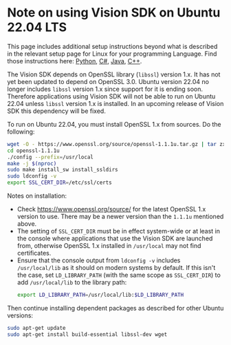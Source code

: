 
# Note on using Vision SDK on Ubuntu 22.04 LTS

This page includes additional setup instructions beyond what is described in the relevant setup page for Linux for your programming Language. Find those instructions here: [Python](../samples/python/image-analysis/README.md), [C#](../samples/csharp/image-analysis/dotnet/README-Linux.md), [Java](../samples/java/image-analysis/README.md), [C++](../samples/cpp/image-analysis/README-Linux.md).

The Vision SDK depends on OpenSSL library (`libssl`) version 1.x. It has not yet been updated to depend on OpenSSL 3.0. Ubuntu version 22.04 no longer includes `libssl` version 1.x since support for it is ending soon. Therefore applications using Vision SDK will not be able to run on Ubuntu 22.04 unless `libssl` version 1.x is installed. In an upcoming release of Vision SDK this dependency will be fixed. 

To run on Ubuntu 22.04, you must install OpenSSL 1.x from sources. Do the following:
```Bash
wget -O - https://www.openssl.org/source/openssl-1.1.1u.tar.gz | tar zxf -
cd openssl-1.1.1u
./config --prefix=/usr/local
make -j $(nproc)
sudo make install_sw install_ssldirs
sudo ldconfig -v
export SSL_CERT_DIR=/etc/ssl/certs
```
Notes on installation:
- Check https://www.openssl.org/source/ for the latest OpenSSL 1.x version to use. There may be a newer version than the `1.1.1u` mentioned above.
- The setting of `SSL_CERT_DIR` must be in effect system-wide or at least in the console where applications that use the Vision SDK are launched from, otherwise OpenSSL 1.x installed in `/usr/local` may not find certificates.
- Ensure that the console output from `ldconfig -v` includes `/usr/local/lib` as it should on modern systems by default. If this isn't the case, set `LD_LIBRARY_PATH` (with the same scope as `SSL_CERT_DIR`) to add `/usr/local/lib` to the library path:
  ```Bash
  export LD_LIBRARY_PATH=/usr/local/lib:$LD_LIBRARY_PATH
  ```

Then continue installing dependent packages as described for other Ubuntu versions:
```Bash
sudo apt-get update
sudo apt-get install build-essential libssl-dev wget
```

